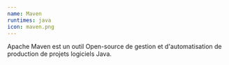 ```yaml
---
name: Maven
runtimes: java
icon: maven.png
---
```


Apache Maven est un outil Open-source de gestion et d'automatisation de production de projets logiciels Java.
